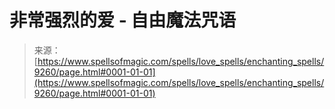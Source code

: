 <!--yml

category: 未分类

date: 2024-06-12 18:45:00

-->

# 非常强烈的爱 - 自由魔法咒语

> 来源：[https://www.spellsofmagic.com/spells/love_spells/enchanting_spells/9260/page.html#0001-01-01](https://www.spellsofmagic.com/spells/love_spells/enchanting_spells/9260/page.html#0001-01-01)
